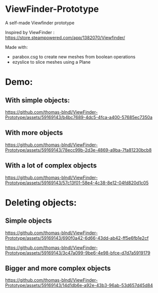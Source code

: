 # ViewFinder-Prototype
A self-made Viewfinder prototype

Inspired by ViewFinder : https://store.steampowered.com/app/1382070/Viewfinder/

Made with:
- parabox.csg to create new meshes from boolean operations
- ezyslice to slice meshes using a Plane

# Demo: 

## With simple objects:
https://github.com/thomas-blndl/ViewFinder-Prototype/assets/59169143/b4bc7689-4dc5-4fca-a400-57685ec7350a

## With more objects
https://github.com/thomas-blndl/ViewFinder-Prototype/assets/59169143/78ecc99b-2d3e-4869-a9ba-7fa81230bcb8

## With a lot of complex objects
https://github.com/thomas-blndl/ViewFinder-Prototype/assets/59169143/57c13f01-58e4-4c38-8e12-04fd820d1c05

# Deleting objects:

## Simple objects
https://github.com/thomas-blndl/ViewFinder-Prototype/assets/59169143/690f0a42-6d66-43dd-ab42-ff5e6fb1e2cf

https://github.com/thomas-blndl/ViewFinder-Prototype/assets/59169143/3c47a099-9be6-4e98-bfce-d7d7a5919179

## Bigger and more complex objects
https://github.com/thomas-blndl/ViewFinder-Prototype/assets/59169143/14d1db6e-a92e-43b3-96ab-53d657d45d84












